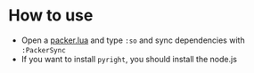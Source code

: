 # How to use
- Open a [packer.lua](./lua/huna/packer.lua) and type `:so` and sync dependencies with `:PackerSync`
- If you want to install `pyright`, you should install the node.js

